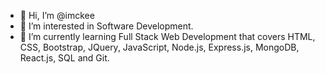 - 👋 Hi, I’m @imckee
- 👀 I’m interested in Software Development.
- 🌱 I’m currently learning Full Stack Web Development that covers HTML, CSS, Bootstrap, JQuery, JavaScript, Node.js, Express.js, MongoDB, React.js, SQL and Git.  


<!---
imckee/imckee is a ✨ special ✨ repository because its `README.md` (this file) appears on your GitHub profile.
You can click the Preview link to take a look at your changes.
--->
